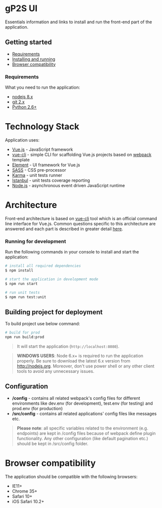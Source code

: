 # gP2S UI
Essentials information and links to install and run the front-end part of the application.

## Getting started
* [Requirements](#requirements)
* [Installing and running](#installing-and-running)
* [Browser compatibility](#browser-compatibility)

### Requirements
What you need to run the application:
- [nodejs 8.x](https://nodejs.org)
- [git 2.x](https://git-scm.com/downloads)
- [Python 2.6+](https://www.python.org)

# Technology Stack
Application uses:
- [Vue.js](https://vuejs.org) - JavaScript framework
- [vue-cli](https://github.com/vuejs/vue-cli) - simple CLI for scaffolding Vue.js projects based on [webpack](https://github.com/vuejs-templates/webpack) template
- [Element](element.eleme.io) - UI framework for Vue.js
- [SASS](http://sass-lang.com/) - CSS pre-processor
- [Karma](http://karma-runner.github.io) - unit tests runner
- [Istanbul](https://github.com/gotwarlost/istanbul) - unit tests coverage reporting
- [Node.js](https://nodejs.org) - asynchronous event driven JavaScript runtime

# Architecture
Front-end architecture is based on [vue-cli](https://github.com/vuejs/vue-cli) tool which is an official command line interface for Vue.js. Common questions specific to this architecture are answered and each part is described in greater detail [here](http://vuejs-templates.github.io/webpack/).

### Running for development
Run the following commands in your console to install and start the application:

```bash
# install all required dependencies
$ npm install

# start the application in development mode
$ npm run start

# run unit tests
$ npm run test:unit
```

## Building project for deployment
To build project use below command:
```bash
# build for prod
npm run build:prod
```

>It will start the application (`http://localhost:8080`).

>**WINDOWS USERS**: Node 6.x+ is required to run the application properly. Be sure to download the latest 6.x version from http://nodejs.org. Moreover, don't use power shell or any other client tools to avoid any unnecessary issues.
 
## Configuration

- **/config** - contains all related webpack's config files for different environments like dev.env (for development), test.env (for testing) and prod.env (for production)
- **/src/config** - contains all related applications' config files like messages etc.
> **Please note**: all specific variables related to the environment (e.g. endpoints) are kept in /config files because of webpack define plugin functionality. Any other configuration (like default pagination etc.) should be kept in /src/config folder.

# Browser compatibility
The application should be compatible with the following browsers:
- IE11+
- Chrome 35+
- Safari 10+
- iOS Safari 10.2+
